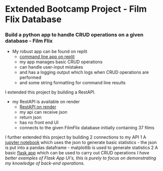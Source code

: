 # Extended Bootcamp Project - Film Flix Database

### Build a python app to handle CRUD operations on a given database - Film Flix

- My robust app can be found on replit
	- [command line app on replit](https://replit.com/@EllenAsh1/ChocolateDigitalDecagons)
	- my app manages basic CRUD operations
	- can handle user-input mistakes
	- and has a logging output which logs when CRUD operations are performed
	- and some string formatting for command line results

I extended this project by building a RestAPI.
- my RestAPI is available on render 
	- [RestAPI on render](https://filmflixrestapi.onrender.com/api/films)
	- my api can receive json
	- return json
	- has no front end UI
	- connects to the given FilmFlix database initially containing 37 films

I further extended this project by building 2 connections to my API
1 A [jupyter notebook](https://github.com/annwyl21/FilmFlixRestAPI/blob/main/database_statistics.ipynb) which uses the json to generate basic statistics
	- the json is put into a pandas dataframe
	- matplotlib is used to generate statistics
2 A basic [flask app](https://github.com/annwyl21/FilmFlixUI) which can be used to carry out CRUD operations
*I have better examples of Flask App UI's, this is purely to focus on demonstrating my knowledge of back-end operations.*
